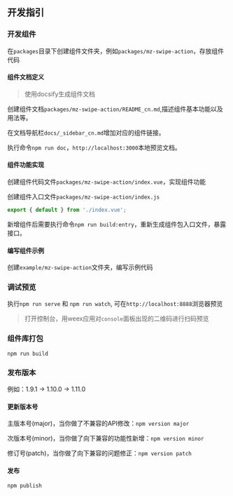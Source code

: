 ## 开发指引

### 开发组件
在`packages`目录下创建组件文件夹，例如`packages/mz-swipe-action`，存放组件代码

#### 组件文档定义
> 使用docsify生成组件文档

创建组件文档`packages/mz-swipe-action/README_cn.md`,描述组件基本功能以及用法等。

在文档导航栏`docs/_sidebar_cn.md`增加对应的组件链接。

执行命令`npm run doc`，`http://localhost:3000`本地预览文档。

#### 组件功能实现
创建组件代码文件`packages/mz-swipe-action/index.vue`，实现组件功能


创建组件入口文件`packages/mz-swipe-action/index.js`
```js
export { default } from './index.vue';
```

新增组件后需要执行命令`npm run build:entry`，重新生成组件包入口文件，暴露接口。

#### 编写组件示例
创建`example/mz-swipe-action`文件夹，编写示例代码

### 调试预览

执行`npm run serve` 和 `npm run watch`,
可在`http://localhost:8888`浏览器预览
> 打开控制台，用weex应用对`console`面板出现的二维码进行扫码预览

### 组件库打包
`npm run build`

### 发布版本
 
  例如：1.9.1 -> 1.10.0 -> 1.11.0
#### 更新版本号

主版本号(major)，当你做了不兼容的API修改：`npm version major`

次版本号(minor)，当你做了向下兼容的功能性新增：`npm version minor`

修订号(patch)，当你做了向下兼容的问题修正：`npm version patch`

#### 发布
`npm publish`



